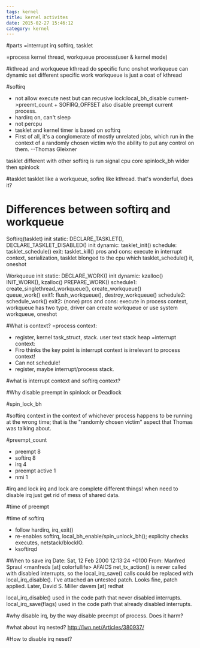 ```yaml
---
tags: kernel
title: kernel activites
date: 2015-02-27 15:46:12
category: kernel
---
```


#parts
=interrupt
irq
softirq, tasklet

=process 
kernel thread, workqueue
process(user & kernel mode)


#kthread and workqueue
kthread do specific func onshot
workqueue can dynamic set different specific work
workqueue is just a coat of kthread

#softirq
* not allow execute nest but can recusive lock:local_bh_disable 
current->preemt_count + SOFIRQ_OFFSET also disable preempt current process.
* hardirq on, can't sleep
* not percpu
* tasklet and kernel timer is based on softirq
* First of all, it's a conglomerate of mostly unrelated jobs, 
 which run in the context of a randomly chosen victim 
 w/o the ability to put any control on them. --Thomas Gleixner

tasklet different with other softirq is run  signal cpu core
spinlock_bh wider then spinlock 

#tasklet
tasklet like a workqueue, sofirq like kthread. that's wonderful, does it?

# Differences between softirq and workqueue

Softirq(tasklet)
init static:	DECLARE_TASKLET(), DECLARE_TASKLET_DISABLED()
init dynamic:	tasklet_init()
schedule:	tasklet_schedule()
exit:		tasklet_kill()
pros and cons:	execute in interrupt context, serialization, tasklet blonged to the cpu which tasklet_schedule() it, oneshot

Workqueue
init static:	DECLARE_WORK()
init dynamic:	kzalloc() INIT_WORK(), kzalloc() PREPARE_WORK()
schedule1:	create_singlethread_workqueue(), create_workqueue()  
		queue_work()
exit1:		flush_workqueue(), destroy_workqueue()
schedule2:	schedule_work()
exit2:		(none)
pros and cons:	execute in process context, workqueue has two type, driver can create workqueue or use system workqueue, oneshot

#What is context?
=process context: 
* register, kernel task_struct, stack. user text stack heap
=interrupt context: 
* Firo thinks the key point is interrupt context is irrelevant to process context!
* Can not schedule!
* register, maybe interrupt/process stack.

#what is interrupt context and softirq context?

#Why disable preempt in spinlock
or Deadlock

#spin_lock_bh

#softirq context
in the context of whichever process happens to be running at the wrong time; 
that is the "randomly chosen victim" aspect that Thomas was talking about.


#preempt_count
* preempt 8
* softirq 8
* irq	4
* preempt active 1
* nmi 1

#irq and lock
irq and lock are complete different things!
when need to disable irq just get rid of mess of shared data.

#time of preempt



#time of softirq
* follow hardirq, irq_exit()
* re-enables softirq, local_bh_enable/spin_unlock_bh(); explicity checks executes, netstack/blockIO.
* ksoftirqd


#When to save irq
Date: Sat, 12 Feb 2000 12:13:24 +0100 
From: Manfred Spraul <manfreds [at] colorfullife> 
AFAICS net_tx_action() is never called with disabled interrupts, so 
the local_irq_save() calls could be replaced with 
local_irq_disable(). I've attached an untested patch. 
Looks fine, patch applied. 
Later, 
David S. Miller 
davem [at] redhat 

local_irq_disable() used in the code path that never disabled interrupts.
local_irq_save(flags) used in the code path that already disabled interrupts.

#why disable irq, by the way disable preempt of process.
Does it harm?


#what about irq nested?
http://lwn.net/Articles/380937/


#How to disable irq neset?



